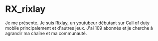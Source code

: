 # RX_rixlay
Je me présente. Je suis Rixlay, un youtubeur débutant sur Call of duty mobile principalement et d'autres jeux. J'ai 109 abonnés et je cherche à agrandir ma chaîne et ma communauté.
